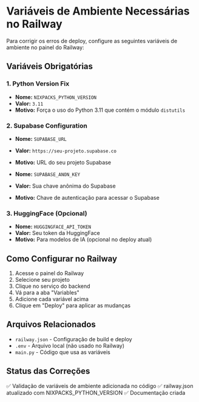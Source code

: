 # Variáveis de Ambiente Necessárias no Railway

Para corrigir os erros de deploy, configure as seguintes variáveis de ambiente no painel do Railway:

## Variáveis Obrigatórias

### 1. Python Version Fix
- **Nome:** `NIXPACKS_PYTHON_VERSION`
- **Valor:** `3.11`
- **Motivo:** Força o uso do Python 3.11 que contém o módulo `distutils`

### 2. Supabase Configuration
- **Nome:** `SUPABASE_URL`
- **Valor:** `https://seu-projeto.supabase.co`
- **Motivo:** URL do seu projeto Supabase

- **Nome:** `SUPABASE_ANON_KEY`
- **Valor:** Sua chave anônima do Supabase
- **Motivo:** Chave de autenticação para acessar o Supabase

### 3. HuggingFace (Opcional)
- **Nome:** `HUGGINGFACE_API_TOKEN`
- **Valor:** Seu token da HuggingFace
- **Motivo:** Para modelos de IA (opcional no deploy atual)

## Como Configurar no Railway

1. Acesse o painel do Railway
2. Selecione seu projeto
3. Clique no serviço do backend
4. Vá para a aba "Variables"
5. Adicione cada variável acima
6. Clique em "Deploy" para aplicar as mudanças

## Arquivos Relacionados

- `railway.json` - Configuração de build e deploy
- `.env` - Arquivo local (não usado no Railway)
- `main.py` - Código que usa as variáveis

## Status das Correções

✅ Validação de variáveis de ambiente adicionada no código
✅ railway.json atualizado com NIXPACKS_PYTHON_VERSION
✅ Documentação criada